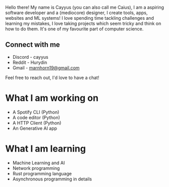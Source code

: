 Hello there! My name is Cayyus (you can also call me Caius), I am a aspiring software developer and a (mediocore) designer, I create tools, apps, websites and ML systems! I love spending time tackling challenges and learning my mistakes, I love taking projects which seem tricky and think on how to do them. It's one of my favourite part of computer science.

## Connect with me
- Discord - cayyus
- Reddit - Hurydin
- Gmail - marnhorn19@gmail.com <br>

Feel free to reach out, I'd love to have a chat!

# What I am working on
- A Spotify CLI (Python)
- A code editor (Python)
- A HTTP Client (Python)
- An Generative AI app

# What I am learning 
- Machine Learning and AI
- Network programming
- Rust programming language
- Asynchronous programming in details
<!---
Daviehoff/Daviehoff is a ✨ special ✨ repository because its `README.md` (this file) appears on your GitHub profile.
You can click the Preview link to take a look at your changes.
--->
